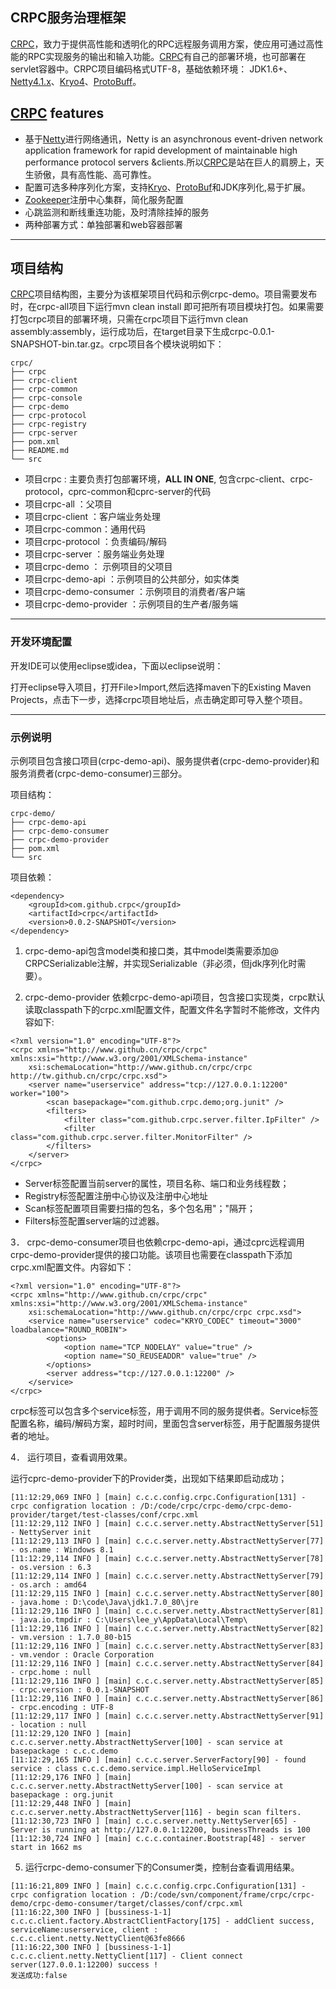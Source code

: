 ## CRPC服务治理框架

[CRPC](http://www.github.com/leeyazhou)，致力于提供高性能和透明化的RPC远程服务调用方案，使应用可通过高性能的RPC实现服务的输出和输入功能。[CRPC](http://www.github.cn/)有自己的部署环境，也可部署在servlet容器中。CRPC项目编码格式UTF-8，基础依赖环境： JDK1.6+、[Netty4.1.x](http://netty.io/)、[Kryo4](https://github.com/EsotericSoftware/kryo)、[ProtoBuff](https://github.com/google/protobuf/)。

## [CRPC](http://www.github.com/leeyazhou) features

* 基于[Netty](http://netty.io/)进行网络通讯，Netty is an asynchronous event-driven network application framework for rapid development of maintainable high performance protocol servers &amp;clients.所以[CRPC](http://www.github.cn/)是站在巨人的肩膀上，天生骄傲，具有高性能、高可靠性。
* 配置可选多种序列化方案，支持[Kryo](https://github.com/EsotericSoftware/kryo)、[ProtoBuf](https://github.com/google/protobuf/)和JDK序列化,易于扩展。
* [Zookeeper](https://zookeeper.apache.org/)注册中心集群，简化服务配置
* 心跳监测和断线重连功能，及时清除挂掉的服务
* 两种部署方式：单独部署和web容器部署

---

## 项目结构
[CRPC](http://www.github.cn/)项目结构图，主要分为该框架项目代码和示例crpc-demo。项目需要发布时，在crpc-all项目下运行mvn clean install 即可把所有项目模块打包。如果需要打包crpc项目的部署环境，只需在crpc项目下运行mvn clean assembly:assembly，运行成功后，在target目录下生成crpc-0.0.1-SNAPSHOT-bin.tar.gz。crpc项目各个模块说明如下：

```
crpc/
├── crpc
├── crpc-client
├── crpc-common
├── crpc-console
├── crpc-demo
├── crpc-protocol
├── crpc-registry
├── crpc-server
├── pom.xml
├── README.md
└── src
```


* 项目crpc : 主要负责打包部署环境，**ALL IN ONE**, 包含crpc-client、crpc-protocol，cprc-common和cprc-server的代码
* 项目crpc-all ：父项目
* 项目crpc-client ：客户端业务处理
* 项目crpc-common：通用代码
* 项目crpc-protocol ：负责编码/解码
* 项目crpc-server ：服务端业务处理
* 项目crpc-demo ： 示例项目的父项目
* 项目crpc-demo-api ：示例项目的公共部分，如实体类
* 项目crpc-demo-consumer ：示例项目的消费者/客户端
* 项目crpc-demo-provider ：示例项目的生产者/服务端

---

### 开发环境配置

开发IDE可以使用eclipse或idea，下面以eclipse说明：

打开eclipse导入项目，打开File&gt;Import,然后选择maven下的Existing Maven Projects，点击下一步，选择crpc项目地址后，点击确定即可导入整个项目。

---

### 示例说明

示例项目包含接口项目(crpc-demo-api)、服务提供者(crpc-demo-provider)和服务消费者(crpc-demo-consumer)三部分。

项目结构：
```
crpc-demo/
├── crpc-demo-api
├── crpc-demo-consumer
├── crpc-demo-provider
├── pom.xml
└── src
```

项目依赖：

```
<dependency>
    <groupId>com.github.crpc</groupId>
    <artifactId>crpc</artifactId>
    <version>0.0.2-SNAPSHOT</version>
</dependency>
```


1. crpc-demo-api包含model类和接口类，其中model类需要添加@ CRPCSerializable注解，并实现Serializable（非必须，但jdk序列化时需要）。

2. crpc-demo-provider 依赖crpc-demo-api项目，包含接口实现类，crpc默认读取classpath下的crpc.xml配置文件，配置文件名字暂时不能修改，文件内容如下:

```
<?xml version="1.0" encoding="UTF-8"?>
<crpc xmlns="http://www.github.cn/crpc/crpc" xmlns:xsi="http://www.w3.org/2001/XMLSchema-instance"
    xsi:schemaLocation="http://www.github.cn/crpc/crpc http://tw.github.cn/crpc/crpc.xsd">
    <server name="userservice" address="tcp://127.0.0.1:12200" worker="100">
        <scan basepackage="com.github.crpc.demo;org.junit" />
        <filters>
            <filter class="com.github.crpc.server.filter.IpFilter" />
            <filter class="com.github.crpc.server.filter.MonitorFilter" />
        </filters>
    </server>
</crpc>
```


* Server标签配置当前server的属性，项目名称、端口和业务线程数；
* Registry标签配置注册中心协议及注册中心地址
* Scan标签配置项目需要扫描的包名，多个包名用&quot;；&quot;隔开；
* Filters标签配置server端的过滤器。

3． crpc-demo-consumer项目也依赖crpc-demo-api，通过cprc远程调用crpc-demo-provider提供的接口功能。该项目也需要在classpath下添加crpc.xml配置文件。内容如下：

```
<?xml version="1.0" encoding="UTF-8"?>
<crpc xmlns="http://www.github.cn/crpc/crpc" xmlns:xsi="http://www.w3.org/2001/XMLSchema-instance"
    xsi:schemaLocation="http://www.github.cn/crpc/crpc crpc.xsd">
    <service name="userservice" codec="KRYO_CODEC" timeout="3000" loadbalance="ROUND_ROBIN">
        <options>
            <option name="TCP_NODELAY" value="true" />
            <option name="SO_REUSEADDR" value="true" />
        </options>
        <server address="tcp://127.0.0.1:12200" />
    </service>
</crpc>
```


crpc标签可以包含多个service标签，用于调用不同的服务提供者。Service标签配置名称，编码/解码方案，超时时间，里面包含server标签，用于配置服务提供者的地址。

4． 运行项目，查看调用效果。

运行cprc-demo-provider下的Provider类，出现如下结果即启动成功；

```
[11:12:29,069 INFO ] [main] c.c.c.config.crpc.Configuration[131] - crpc configration location : /D:/code/crpc/crpc-demo/crpc-demo-provider/target/test-classes/conf/crpc.xml
[11:12:29,112 INFO ] [main] c.c.c.server.netty.AbstractNettyServer[51] - NettyServer init
[11:12:29,113 INFO ] [main] c.c.c.server.netty.AbstractNettyServer[77] - os.name : Windows 8.1
[11:12:29,114 INFO ] [main] c.c.c.server.netty.AbstractNettyServer[78] - os.version : 6.3
[11:12:29,114 INFO ] [main] c.c.c.server.netty.AbstractNettyServer[79] - os.arch : amd64
[11:12:29,115 INFO ] [main] c.c.c.server.netty.AbstractNettyServer[80] - java.home : D:\code\Java\jdk1.7.0_80\jre
[11:12:29,116 INFO ] [main] c.c.c.server.netty.AbstractNettyServer[81] - java.io.tmpdir : C:\Users\lee_y\AppData\Local\Temp\
[11:12:29,116 INFO ] [main] c.c.c.server.netty.AbstractNettyServer[82] - vm.version : 1.7.0_80-b15
[11:12:29,116 INFO ] [main] c.c.c.server.netty.AbstractNettyServer[83] - vm.vendor : Oracle Corporation
[11:12:29,116 INFO ] [main] c.c.c.server.netty.AbstractNettyServer[84] - crpc.home : null
[11:12:29,116 INFO ] [main] c.c.c.server.netty.AbstractNettyServer[85] - crpc.version : 0.0.1-SNAPSHOT
[11:12:29,116 INFO ] [main] c.c.c.server.netty.AbstractNettyServer[86] - crpc.encoding : UTF-8
[11:12:29,117 INFO ] [main] c.c.c.server.netty.AbstractNettyServer[91] - location : null
[11:12:29,120 INFO ] [main] c.c.c.server.netty.AbstractNettyServer[100] - scan service at basepackage : c.c.c.demo
[11:12:29,165 INFO ] [main] c.c.c.server.ServerFactory[90] - found service : class c.c.c.demo.service.impl.HelloServiceImpl
[11:12:29,176 INFO ] [main] c.c.c.server.netty.AbstractNettyServer[100] - scan service at basepackage : org.junit
[11:12:29,448 INFO ] [main] c.c.c.server.netty.AbstractNettyServer[116] - begin scan filters.
[11:12:30,723 INFO ] [main] c.c.c.server.netty.NettyServer[65] - Server is running at http://127.0.0.1:12200, businessThreads is 100
[11:12:30,724 INFO ] [main] c.c.c.container.Bootstrap[48] - server start in 1662 ms
```

5. 运行crpc-demo-consumer下的Consumer类，控制台查看调用结果。

```
[11:16:21,809 INFO ] [main] c.c.c.config.crpc.Configuration[131] - crpc configration location : /D:/code/svn/component/frame/crpc/crpc-demo/crpc-demo-consumer/target/classes/conf/crpc.xml
[11:16:22,300 INFO ] [bussiness-1-1] c.c.c.client.factory.AbstractClientFactory[175] - addClient success, serviceName:userservice, client : c.c.c.client.netty.NettyClient@63fe8666
[11:16:22,300 INFO ] [bussiness-1-1] c.c.c.client.netty.NettyClient[117] - Client connect server(127.0.0.1:12200) success ! 
发送成功:false
```